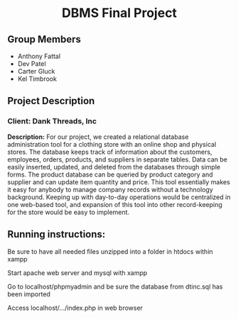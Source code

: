 <h1 align="center">DBMS Final Project</h1>

## Group Members
- Anthony Fattal
- Dev Patel
- Carter Gluck
- Kel Timbrook

## Project Description

### Client: Dank Threads, Inc

**Description:** 
For our project, we created a relational database administration tool for a clothing store with an online shop and physical stores. The database keeps track of information about the customers, employees, orders, products, and suppliers in separate tables. Data can be easily inserted, updated, and deleted from the databases through simple forms. The product database can be queried by product category and supplier and can update item quantity and price. This tool essentially makes it easy for anybody to manage company records without a technology background. Keeping up with day-to-day operations would be centralized in one web-based tool, and expansion of this tool into other record-keeping for the store would be easy to implement.

## Running instructions:
Be sure to have all needed files unzipped into a folder in htdocs within xampp

Start apache web server and mysql with xampp

Go to localhost/phpmyadmin and be sure the database from dtinc.sql has been imported

Access localhost/.../index.php in web browser
